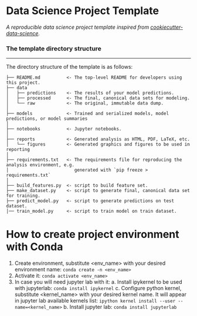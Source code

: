 # Data Science Project Template

_A reproducible data science project template inspired from [cookiecutter-data-science](http://drivendata.github.io/cookiecutter-data-science/)._


### The template directory structure
------------

The directory structure of the template is as follows: 

```
├── README.md          <- The top-level README for developers using this project.
├── data
│   ├── predictions    <- The results of your model predictions.
│   ├── processed      <- The final, canonical data sets for modeling.
│   └── raw            <- The original, immutable data dump.
│
├── models             <- Trained and serialized models, model predictions, or model summaries
│
├── notebooks          <- Jupyter notebooks.
│
├── reports            <- Generated analysis as HTML, PDF, LaTeX, etc.
│   └── figures        <- Generated graphics and figures to be used in reporting
│
├── requirements.txt   <- The requirements file for reproducing the analysis environment, e.g.
│                         generated with `pip freeze > requirements.txt`
│
├── build_features.py  <- script to build feature set.
├── make_dataset.py    <- script to generate final, canonical data set for training.
├── predict_model.py   <- script to generate predictions on test dataset.
│── train_model.py     <- script to train model on train dataset.

```

# How to create project environment with Conda

1. Create environment, substitute <env_name> with your desired environment name: `conda create -n <env_name>`
2. Activate it: `conda activate <env_name>`
3. In case you will need jupyter lab with it:
    a. Install ipykernel to be used with jupyterlab: `conda install ipykernel`
    c. Configure python kernel, substitute <kernel_name> with your desired kernel name. It will appear in jupyter lab available kernels list: `ipython kernel install --user --name=<kernel_name>`
    b. Install jupyter lab: `conda install jupyterlab`